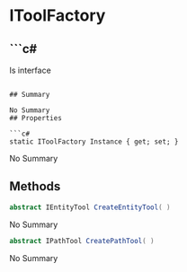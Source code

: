 # IToolFactory

## ```c#
Is interface
```

## Summary

No Summary
## Properties

```c#
static IToolFactory Instance { get; set; } 
```
No Summary
## Methods

```c#
abstract IEntityTool CreateEntityTool( ) 
```
No Summary
```c#
abstract IPathTool CreatePathTool( ) 
```
No Summary
